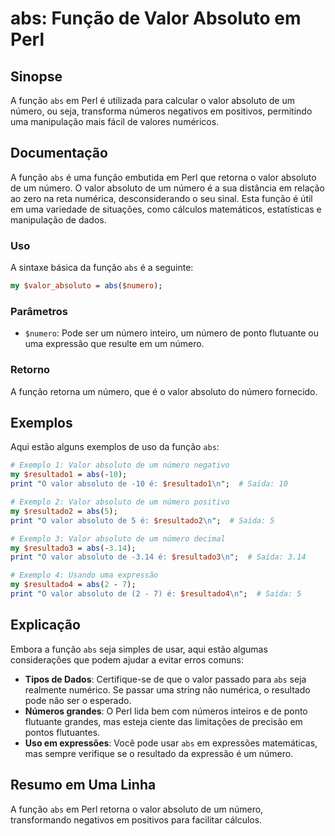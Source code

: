 <!--
Meta Description: # abs: Função de Valor Absoluto em Perl ## Sinopse A função `abs` em Perl é utilizada para calcular o valor absoluto de um número, ou seja, transforma...
Meta Keywords: abs, valor, absoluto, número, função
-->

# abs: Função de Valor Absoluto em Perl

## Sinopse
A função `abs` em Perl é utilizada para calcular o valor absoluto de um número, ou seja, transforma números negativos em positivos, permitindo uma manipulação mais fácil de valores numéricos.

## Documentação
A função `abs` é uma função embutida em Perl que retorna o valor absoluto de um número. O valor absoluto de um número é a sua distância em relação ao zero na reta numérica, desconsiderando o seu sinal. Esta função é útil em uma variedade de situações, como cálculos matemáticos, estatísticas e manipulação de dados.

### Uso
A sintaxe básica da função `abs` é a seguinte:

```perl
my $valor_absoluto = abs($numero);
```

### Parâmetros
- `$numero`: Pode ser um número inteiro, um número de ponto flutuante ou uma expressão que resulte em um número.

### Retorno
A função retorna um número, que é o valor absoluto do número fornecido.

## Exemplos
Aqui estão alguns exemplos de uso da função `abs`:

```perl
# Exemplo 1: Valor absoluto de um número negativo
my $resultado1 = abs(-10);
print "O valor absoluto de -10 é: $resultado1\n";  # Saída: 10

# Exemplo 2: Valor absoluto de um número positivo
my $resultado2 = abs(5);
print "O valor absoluto de 5 é: $resultado2\n";  # Saída: 5

# Exemplo 3: Valor absoluto de um número decimal
my $resultado3 = abs(-3.14);
print "O valor absoluto de -3.14 é: $resultado3\n";  # Saída: 3.14

# Exemplo 4: Usando uma expressão
my $resultado4 = abs(2 - 7);
print "O valor absoluto de (2 - 7) é: $resultado4\n";  # Saída: 5
```

## Explicação
Embora a função `abs` seja simples de usar, aqui estão algumas considerações que podem ajudar a evitar erros comuns:

- **Tipos de Dados**: Certifique-se de que o valor passado para `abs` seja realmente numérico. Se passar uma string não numérica, o resultado pode não ser o esperado.
- **Números grandes**: O Perl lida bem com números inteiros e de ponto flutuante grandes, mas esteja ciente das limitações de precisão em pontos flutuantes.
- **Uso em expressões**: Você pode usar `abs` em expressões matemáticas, mas sempre verifique se o resultado da expressão é um número.

## Resumo em Uma Linha
A função `abs` em Perl retorna o valor absoluto de um número, transformando negativos em positivos para facilitar cálculos.